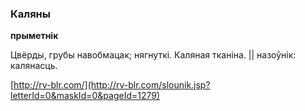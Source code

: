 ### Каляны
**прыметнік**

Цвёрды, грубы навобмацак; нягнуткі. Каляная тканіна. || назоўнік: калянасць.

<a rel="author">[http://rv-blr.com/](http://rv-blr.com/slounik.jsp?letterId=0&maskId=0&pageId=1279)</a>

